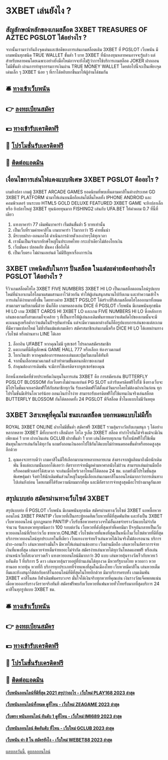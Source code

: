 # 3XBET เล่นยังไง ?
## สัญลักษณ์หลักของเกมสล็อต 3XBET TREASURES OF AZTEC PGSLOT ได้อย่างไร ?
จากนั้นเรามาว่ากันถึงจุดเด่นและข้อดีของการเล่นเกมสล็อตเติม 3XBET ที่ PGSLOT เว็บพนัน มีเกมพนันทุกชนิด TRUE WALLET ขั้นต่ำ 1 บาท 3XBET ที่นักลงทุนหลายคนอาจจะรู้แล้ว แต่สำหรับหลายคนโดยเฉพาะอย่างยิ่งมือใหม่อาจจะยังไม่รู้ว่าการใช้บริการเกมสล็อต JOKER ฝากถอนไม่มีขั้นต่ำ ผ่านการทำธุรกรรมการเงินผ่าน TRUE MONEY WALLET โดยต่อไปนี้จะเป็นเพียงจุดเด่นเล็ก ๆ 3XBET น้อย ๆ ที่เราได้หยิบยกขึ้นมาให้ผู้อ่านได้ชมกัน

## 🛎 [ทางเข้าเว็บพนัน](https://bit.ly/3SdLNi2)
## 👉 [ลงทะเบียนสมัคร](https://bit.ly/3SdLNi2)
## 💵 [ทางเข้ารับเครดิตฟรี](https://bit.ly/3dyRKHj)
## 👑 [โปรโมชั่นรับเครดิตฟรี](https://bit.ly/3dyRKHj)
## 📱 [ติดต่อแอดมิน](https://bit.ly/3dyRKHj)

## เงื่อนไขการเล่นไพ่แคงแบบพิเศษ 3XBET PGSLOT คืออะไร ?
เกมยิงปลา เกมตู้ 3XBET ARCADE GAMES ยอดนิยมที่พบเห็นตามคาสิโนต่างประเทศ GD 3XBET PLATFORM นำมาให้เล่นบนมือถือเล่นได้ลื่นไหลทั้ง IPHONE ANDROID และ คอมพิวเตอร์ บนระบบ HTML5 GOLD DELUXE FEATURED 3XBET GAME จะยิงปลาเล็ก หรือ ยิงปลาใหญ่ 3XBET ทุนน้อยทุนมาก FISHING2 เล่นกับ UFA.BET ให้ค่าคอม 0.7 ที่นี้ที่เดียว
1. แทงบาคาร่า 77 เดิมพันบาคาร่า เริ่มต้นขั้นต่ำ 5 บาทเท่านั้น
2. เป็นเว็บที่รวมค่ายคาสิโน เกมบาคาร่า ไว้มากกว่า 15 ค่ายชั้นนำ
3. มีระบบฝาก-ถอนออโต้ ดำเนินการด้วยตัวเองง่ายๆได้ทุกเวลา
4. เรานั้นเป็นเจ้าแรกยักษ์ใหญ่ในประเทศไทย กระเป๋าเดียวไม่ต้องโยกเงิน
5. เว็บมั่นคง ปลอดภัย มั่นคง เชื่อถือได้
6. เป็นเว็บตรง ไม่ผ่านเอเย่นต์ ไม่มีปัญหาเรื่องการเงิน

## 3XBET เทคนิคลับในการ ปั่นสล็อต ในแต่ละค่ายต้องทำอย่างไร PGSLOT ได้อย่างไร ?
รีวิวเกมสล็อตไฮโล 3XBET FIVE NUMBERS 3XBET HI LO เป็นเกมสล็อตออนไลน์รูปแบบใหม่ที่นำเอาเกมไฮโลมาผสมผสานเอาไว้ด้วยกัน ทำให้ผู้เล่นสนุกสนานไปกับเกม และทำความเข้าใจการเล่นได้ง่ายมากยิ่งขึ้น โดยทางค่าย 3XBET PGSLOT ได้สร้างซีรีส์เกมสล็อตไฮโลออกมาทั้งหมดสามเกมรวมกับเกมนี้ด้วย นั่นก็คือ เกมทดลองเล่น DICE ที่ PGSLOT เว็บพนัน มีเกมพนันทุกชนิด HI LO เกม 3XBET CARDS HI 3XBET LO และเกม FIVE NUMBERS HI LO ซึ่งหลักการเล่นของเกมทั้งสามเกมก็จะคล้าย ๆ ที่เป็นการให้ผู้เล่นลงเดิมพันทายผลว่าแต้มถัดไปของเกมนั้นจะมีคะแนนสูงหรือต่ำกว่าแต้มในปัจจุบันเท่านั้น แต่จะมีความแตกต่างกันก็คือรูปแบบการเล่นของแต่ละเกมที่มีความแปลกใหม่ ไม่ซ้ำกันแม้แต่เกมเดียว
สมัครสมาชิกเล่นเกมนี้หรือ DICE HI LO ได้เลยผ่านทางเว็บไซต์ หรือผ่านทาง LINE ได้เลย
1. ล็อกอิน UFABET หากคุณไม่มี ยูสเซอร์ โปรดกดสมัครสมาชิก
2. แตะเกมที่มีสัญลักษณ์ GAME HALL 777 หรือเลือก ห้องรวมเกมส์
3. โยกเงินเข้า หากคุณต้องการทดลองเล่นแตะปุ่มเริ่มเกมได้ทันที
4. จากนั้นเลือกหมวดเกมส์ แล้วทำตามขั้นตอนกติกาของเกมส์
5. ถ้าคุณต้องการเดิมพัน จะมีการใช้เครดิตจากยูสเซอร์ของคุณ

อีกหนึ่งเทคนิคที่ช่วยประหยัดเงินทุนในการเล่น 3XBET คือ การสมัครเล่น BUTTERFLY PGSLOT BLOSSOM กับเว็บตรงไม่ผ่านเอเย่นต์ PG SLOT แล้วรับเครดิตฟรีไปใช้ ซึ่งทางเว็บจะมีโปรโมชั่นแจกเครดิตฟรีให้กับสมาชิกทุกวัน รับเครดิตฟรีได้ตั้งแต่วันแรกโดยไม่ต้องฝากเงินก่อน ทุกโปรโมชั่นมีเทิร์นโอเวอร์น้อย ถอนเงินกำไรง่าย สามารถรับเครดิตฟรีไปใช้แทนเงินจริงเล่นสล็อต BUTTERFLY BLOSSOM กันได้ตลอดทั้ง 24 PGSLOT พีจีสล็อต ชั่วโมงแบบไม่มีวันหยุด

## 3XBET 3สาเหตุที่คุณไม่ ชนะเกมสล็อต บอกหมดแบบไม่มีกั๊ก
ROYAL 3XBET ONLINE ฝากไม่มีขั้นต่ำ สมัครฟรี 3XBET รวมลุ้นรางวัลกับเกมสนุก ๆ ได้อย่างหลากหลาย 3XBET มีทั้งบาคาร่า เสือมังกร ไฮโล รูเล็ต 3XBET สล็อต ทำกำไรกันได้จริงแม้จะมีเงินเพียงแค่ 1 บาท ฝากเงินเล่น GCLUB ฝากขั้นต่ำ 1 บาท เล่นได้ครบทุกเกม รับโบนัสฟรีไปใช้เพิ่มต้นทุนในการเล่นกันได้ทุกวัน แถมยังถอนเงินออกไปใช้กันได้แบบไม่กำหนดยอดขั้นต่ำหรือยอดสูงสุดอีกด้วย
1. คุณคงจะทราบดีว่า เกมคาสิโนมีให้เลือกมากมายหลากหลายเกม ส่งตรงจากผู้ผลิตมาถึงมือนักเดิมพัน ซึ่งแต่ละเกมนั้นบอกได้เลยว่า อัตราการจ่ายมีมูลค่ามหาศาลนับไม่ถ้วน สามารถเล่นผ่านมือถือหรือคอมพิวเตอร์ได้สะดวก จะเล่นเมื่อไหร่เวลาไหนก็ได้ตลอด 24 ชม. แถมยังมีโปรโมชั่นสุดพิเศษคุ้มค่า จึงทำให้นักเดิมพันส่วนใหญ่ในยุคนี้เลือกเล่นเกมคาสิโนออนไลน์มากกว่าการเดินทางไปเล่นยังบ่อน โดยเกมที่ได้รับความนิยมมากที่สุด และมีอัตราการจ่ายสูงสุดมีอะไรบ้างมาดูกันเลย

## สรุปแบบย่อ สมัครผ่านทางเว็บไซต์ 3XBET
สรุปแบบย่อ ที่ PGSLOT เว็บพนัน มีเกมพนันทุกชนิด สมัครผ่านทางเว็บไซต์ 3XBET แอพซื้อหวยออนไลน์ 3XBET PANTIP เว็บหวยที่เป็นกระทู้ยอดฮิตเว็บหวยที่ดีที่สุดพันทิพ และยังเป็น 3XBET เว็บหวยออนไลน์ ถูกกฎหมาย PANTIP เว็บรับซื้อหวยครบวงจรไม่อั้นเลขจ่ายรางวัลแบบไม่จำกัดจำนวน รับแทงหวยทุกชนิดกว่า 100 รอบต่อวัน เว็บหวยที่ดังที่สุดเท่าที่เคยมีมา ปัจจุบันกลายเป็นเว็บหวยออนไลน์ที่เรียกว่าเว็บ ขายหวย.ONLINE เว็บไซต์หวยที่แพงที่สุดเป็นหนึ่งในเว็บไซต์หวยที่ดีที่สุด บริการหวยออนไลน์ทุกประเภทในที่เดียว เว็บแทงงายจ่ายเร็วเล่นหวยได้เงินจริงไม่ต้องรอนาน บริการฝาก-ถอนเร็ว เล่นหวยอย่างมั่นใจ มีหวยให้เล่นผ่านช่องทาง เว็บผ่านมือถือ เล่นหวยในอัตราการจ่ายเงินที่แพงที่สุด เล่นหวยจ่ายเต็มจ่ายเยอะไม่จำกัด สมัครง่ายเล่นหวยได้ทุกวันโหลดแอพฟรี หรือเล่นผ่านหน้าเว็บก็สะดวกรวดเร็ว แทงหวยออนไลน์มีมากกว่า 30 แบบ เล่นหวยลุ้นรางวัลเร็วกับหวยเว้บอันดับ 1 ที่บริการ 5 ดาว เล่นหวยลุ้นรวยอยู่ที่บ้านเล่นได้ทุกงวด มีหวยรัฐบาลไทย หวยลาว หวยฮานอย หวยหุ้น หวยยี่กี บริการทุกประเภทที่จ่ายแพงที่สุดในเมืองไทย เว็บหวยมีคาสิโน เล่นหวยเต็มอิ่มและยังงสนุกได้ต่อกับคาสิโนออนไลน์ที่ดีที่สุดในไทยอีกด้วย มีมาบริการครบทั้ง เกมเดิมพัน 3XBET คาสิโนสด กีฬาเดิมพันครบวงจร มั่นใจได้เงินจริงทุกหวยที่คุณเล่น เงินรางวัลแจ็คพอตแน่น เมื่อหวยออกรับรางวัลรวยจริงทันที สมัครฟรีพบกับเว็บหวยที่แฟนหวยทั่วไทยรับมากที่สุดบริการ 24 คาสิโนทุกรูปแบบ 3XBET ชม.

## 🛎 [ทางเข้าเว็บพนัน](https://bit.ly/3SdLNi2)
## 👉 [ลงทะเบียนสมัคร](https://bit.ly/3SdLNi2)
## 💵 [ทางเข้ารับเครดิตฟรี](https://bit.ly/3dyRKHj)
## 👑 [โปรโมชั่นรับเครดิตฟรี](https://bit.ly/3dyRKHj)
## 📱 [ติดต่อแอดมิน](https://bit.ly/3dyRKHj)

#### [เว็บพนันออนไลน์ที่ดีที่สุด 2021 สรุปว่าอะไร - เว็บใหม่ PLAY168 2023 ล่าสุด](https://atom.io/themes/เว็บพนันออนไลน์ที่ดีที่สุด%202021%20สรุปว่าอะไร%20-%20เว็บใหม่%20play168%202023%20ล่าสุด)
#### [เว็บพนันออนไลน์ทั้งหมด ดูที่ไหน - เว็บใหม่ ZEAGAME 2023 ล่าสุด](https://atom.io/themes/เว็บพนันออนไลน์ทั้งหมด%20ดูที่ไหน%20-%20เว็บใหม่%20zeagame%202023%20ล่าสุด)
#### [เว็บตรง พนันออนไลน์ อันดับ 1 ดูที่ไหน - เว็บใหม่ IMI689 2023 ล่าสุด](https://atom.io/themes/เว็บตรง%20พนันออนไลน์%20อันดับ%201%20ดูที่ไหน%20-%20เว็บใหม่%20imi689%202023%20ล่าสุด)
#### [เว็บพนันออนไลน์ ติดอันดับ ที่ไหน - เว็บใหม่ GCLUB 2023 ล่าสุด](https://atom.io/themes/เว็บพนันออนไลน์%20ติดอันดับ%20ที่ไหน%20-%20เว็บใหม่%20gclub%202023%20ล่าสุด)
#### [เว็บพนัน ค่า สิ โน สมัครยังไง - เว็บใหม่ WEBET88 2023 ล่าสุด](https://atom.io/themes/เว็บพนัน%20ค่า%20สิ%20โน%20สมัครยังไง%20-%20เว็บใหม่%20webet88%202023%20ล่าสุด)

[ผลบอลวันนี้](https://siamsport.tv "ผลบอลวันนี้"), [ดูบอลออนไลน์](https://siamsport.tv/ดูบอลสด "ดูบอลออนไลน์")